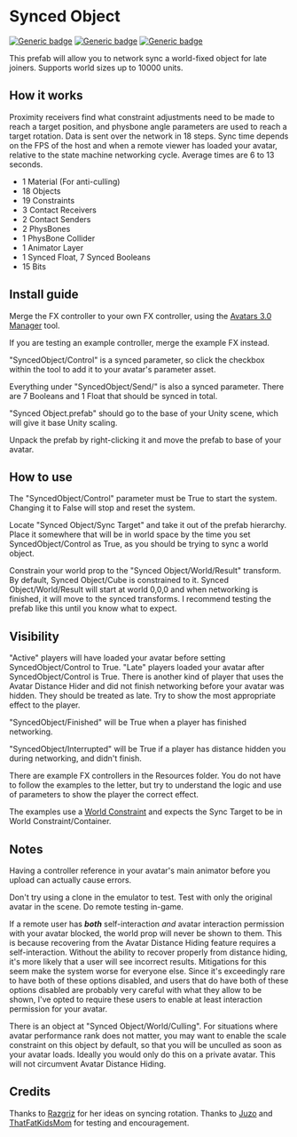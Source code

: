 # Synced Object
  
[![Generic badge](https://img.shields.io/badge/Unity-2019.4.31f1-informational.svg)](https://unity3d.com/unity/whats-new/2019.4.31)
[![Generic badge](https://img.shields.io/badge/SDK-AvatarSDK3-informational.svg)](https://vrchat.com/home/download)
[![Generic badge](https://img.shields.io/github/downloads/VRLabs/Synced-Object/total?label=Downloads)](https://github.com/VRLabs/Synced-Object/releases/latest)

This prefab will allow you to network sync a world-fixed object for late joiners. Supports world sizes up to 10000 units.

## How it works

Proximity receivers find what constraint adjustments need to be made to reach a target position, and physbone angle parameters are used to reach a target rotation. Data is sent over the network in 18 steps. Sync time depends on the FPS of the host and when a remote viewer has loaded your avatar, relative to the state machine networking cycle. Average times are 6 to 13 seconds.

- 1 Material (For anti-culling)
- 18 Objects
- 19 Constraints
- 3 Contact Receivers
- 2 Contact Senders
- 2 PhysBones
- 1 PhysBone Collider
- 1 Animator Layer
- 1 Synced Float, 7 Synced Booleans
- 15 Bits
 
## Install guide

Merge the FX controller to your own FX controller, using the [Avatars 3.0 Manager](https://github.com/VRLabs/Avatars-3.0-Manager) tool.

If you are testing an example controller, merge the example FX instead.

"SyncedObject/Control" is a synced parameter, so click the checkbox within the tool to add it to your avatar's parameter asset.

Everything under "SyncedObject/Send/" is also a synced parameter. There are 7 Booleans and 1 Float that should be synced in total.

"Synced Object.prefab" should go to the base of your Unity scene, which will give it base Unity scaling.

Unpack the prefab by right-clicking it and move the prefab to base of your avatar.

## How to use

The "SyncedObject/Control" parameter must be True to start the system. Changing it to False will stop and reset the system.

Locate "Synced Object/Sync Target" and take it out of the prefab hierarchy. Place it somewhere that will be in world space by the time you set SyncedObject/Control as True, as you should be trying to sync a world object.

Constrain your world prop to the "Synced Object/World/Result" transform. By default, Synced Object/Cube is constrained to it. Synced Object/World/Result will start at world 0,0,0 and when networking is finished, it will move to the synced transforms. I recommend testing the prefab like this until you know what to expect.

## Visibility

"Active" players will have loaded your avatar before setting SyncedObject/Control to True. "Late" players loaded your avatar after SyncedObject/Control is True. There is another kind of player that uses the Avatar Distance Hider and did not finish networking before your avatar was hidden. They should be treated as late. Try to show the most appropriate effect to the player.

"SyncedObject/Finished" will be True when a player has finished networking.

"SyncedObject/Interrupted" will be True if a player has distance hidden you during networking, and didn't finish.

There are example FX controllers in the Resources folder. You do not have to follow the examples to the letter, but try to understand the logic and use of parameters to show the player the correct effect.

The examples use a [World Constraint](https://github.com/VRLabs/World-Constraint) and expects the Sync Target to be in World Constraint/Container.

## Notes

Having a controller reference in your avatar's main animator before you upload can actually cause errors.

Don't try using a clone in the emulator to test. Test with only the original avatar in the scene. Do remote testing in-game.

If a remote user has _**both**_ self-interaction *and* avatar interaction permission with your avatar blocked, the world prop will never be shown to them. This is because recovering from the Avatar Distance Hiding feature requires a self-interaction. Without the ability to recover properly from distance hiding, it's more likely that a user will see incorrect results. Mitigations for this seem make the system worse for everyone else. Since it's exceedingly rare to have both of these options disabled, and users that do have both of these options disabled are probably very careful with what they allow to be shown, I've opted to require these users to enable at least interaction permission for your avatar.

There is an object at "Synced Object/World/Culling". For situations where avatar performance rank does not matter, you may want to enable the scale constraint on this object by default, so that you will be unculled as soon as your avatar loads. Ideally you would only do this on a private avatar. This will not circumvent Avatar Distance Hiding.

## Credits

Thanks to [Razgriz](https://github.com/rrazgriz) for her ideas on syncing rotation. Thanks to [Juzo](https://github.com/JuzoVR) and [ThatFatKidsMom](https://github.com/ThatFatKidsMom) for testing and encouragement.
